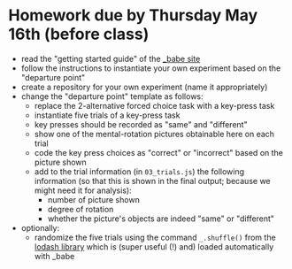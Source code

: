 # Homework due by Thursday May 16th (before class)

- read the "getting started guide" of the [_babe site](https://babe-project.github.io/babe_site/)
- follow the instructions to instantiate your own experiment based on the "departure point"
- create a repository for your own experiment (name it appropriately)
- change the "departure point" template as follows:
  - replace the 2-alternative forced choice task with a key-press task
  - instantiate five trials of a key-press task
  - key presses should be recorded as "same" and "different"
  - show one of the mental-rotation pictures obtainable here on each trial
  - code the key press choices as "correct" or "incorrect" based on the picture shown
  - add to the trial information (in `03_trials.js`) the following information (so that this is shown in the final output; because we might need it for analysis):
    - number of picture shown
    - degree of rotation
    - whether the picture's objects are indeed "same" or "different"
- optionally:
  - randomize the five trials using the command `_.shuffle()` from the [lodash library](https://lodash.com) which is (super useful (!) and) loaded automatically with _babe
  


